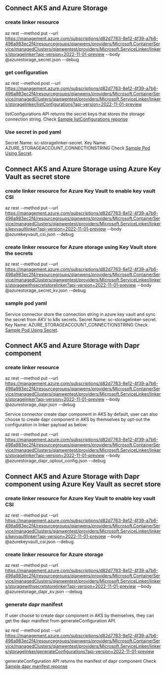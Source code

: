 ## Connect AKS and Azure Storage
### create linker resource 
az rest --method put --url https://management.azure.com/subscriptions/d82d7763-8e12-4f39-a7b6-496a983ec2f4/resourcegroups/qianwens/providers/Microsoft.ContainerService/managedClusters/qianwentest/providers/Microsoft.ServiceLinker/linkers/storagelinker?api-version=2022-11-01-preview --body @azurestorage_secret.json --debug

### get configuration 
az rest --method post --url https://management.azure.com/subscriptions/d82d7763-8e12-4f39-a7b6-496a983ec2f4/resourcegroups/qianwens/providers/Microsoft.ContainerService/managedClusters/qianwentest/providers/Microsoft.ServiceLinker/linkers/storagelinker/listConfigurations?api-version=2022-11-01-preview

listConfigurations API returns the secret keys that stores the storage connection string.
Check [Sample listConfigurations reponse](secret_response.json)

### Use secret in pod yaml
Secret Name: sc-storagelinker-secret.
Key Name: AZURE_STORAGEACCOUNT_CONNECTIONSTRING
Check [Sample Pod Using Secret](pod_secret.yaml). 

## Connect AKS and Azure Storage using Azure Key Vault as secret store
### create linker resource for Azure Key Vault to enable key vault CSI
az rest --method put --url https://management.azure.com/subscriptions/d82d7763-8e12-4f39-a7b6-496a983ec2f4/resourcegroups/qianwens/providers/Microsoft.ContainerService/managedClusters/qianwentest/providers/Microsoft.ServiceLinker/linkers/keyvaultlinker?api-version=2022-11-01-preview --body @azurekeyvault_csi.json --debug


### create linker resource for Azure storage using Key Vault store the secrets
az rest --method put --url https://management.azure.com/subscriptions/d82d7763-8e12-4f39-a7b6-496a983ec2f4/resourcegroups/qianwens/providers/Microsoft.ContainerService/managedClusters/qianwentest/providers/Microsoft.ServiceLinker/linkers/storagewithsecretstorelinker?api-version=2022-11-01-preview --body @azurestorage_secret_kv.json --debug

### sample pod yaml
Service connector store the connection string in azure key vault and sync the secret from AKV to k8s secrets.
Secret Name: sc-storagelinker-secret.
Key Name: AZURE_STORAGEACCOUNT_CONNECTIONSTRING
Check [Sample Pod Using Secret](pod_secret.yaml). 

## Connect AKS and Azure Storage with Dapr component
### create linker resource 
az rest --method put --url https://management.azure.com/subscriptions/d82d7763-8e12-4f39-a7b6-496a983ec2f4/resourcegroups/qianwens/providers/Microsoft.ContainerService/managedClusters/qianwentest/providers/Microsoft.ServiceLinker/linkers/storagelinker?api-version=2022-11-01-preview --body @azurestorage_dapr.json --debug

Service connector create dapr component in AKS by default, user can also choose to create dapr component in AKS by themselves by opt-out the configuration in linker payload as below:

az rest --method put --url https://management.azure.com/subscriptions/d82d7763-8e12-4f39-a7b6-496a983ec2f4/resourcegroups/qianwens/providers/Microsoft.ContainerService/managedClusters/qianwentest/providers/Microsoft.ServiceLinker/linkers/storagelinker?api-version=2022-11-01-preview --body @azurestorage_dapr_optout_config.json --debug


## Connect AKS and Azure Storage with Dapr component using Azure Key Vault as secret store
### create linker resource for Azure Key Vault to enable key vault CSI
az rest --method put --url https://management.azure.com/subscriptions/d82d7763-8e12-4f39-a7b6-496a983ec2f4/resourcegroups/qianwens/providers/Microsoft.ContainerService/managedClusters/qianwentest/providers/Microsoft.ServiceLinker/linkers/keyvaultlinker?api-version=2022-11-01-preview --body @azurekeyvault_csi.json --debug

### create linker resource for Azure storage
az rest --method put --url https://management.azure.com/subscriptions/d82d7763-8e12-4f39-a7b6-496a983ec2f4/resourcegroups/qianwens/providers/Microsoft.ContainerService/managedClusters/qianwentest/providers/Microsoft.ServiceLinker/linkers/storagewithsecretstorelinker?api-version=2022-11-01-preview --body @azurestorage_dapr_kv.json --debug

### generate dapr manifest 
If user choose to create dapr component in AKS by themselves, they can get the dapr manifest from generateConfiguration API.

az rest --method post --url https://management.azure.com/subscriptions/d82d7763-8e12-4f39-a7b6-496a983ec2f4/resourcegroups/qianwens/providers/Microsoft.ContainerService/managedClusters/qianwentest/providers/Microsoft.ServiceLinker/linkers/storagelinker/generateConfigurations?api-version=2022-11-01-preview

generateConfiguration API returns the manifest of dapr component
Check [Sample dapr manifest reponse](dapr_response.json)